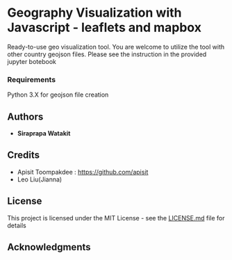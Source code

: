 # Geography Visualization with Javascript - leaflets and mapbox

Ready-to-use geo visualization tool. You are welcome to utilize the tool with other country geojson files.
Please see the instruction in the provided jupyter botebook

### Requirements

Python 3.X for geojson file creation

## Authors

* **Siraprapa Watakit**  

## Credits
* Apisit Toompakdee : https://github.com/apisit
* Leo Liu(Jianna) 

## License

This project is licensed under the MIT License - see the [LICENSE.md](LICENSE.md) file for details

## Acknowledgments



